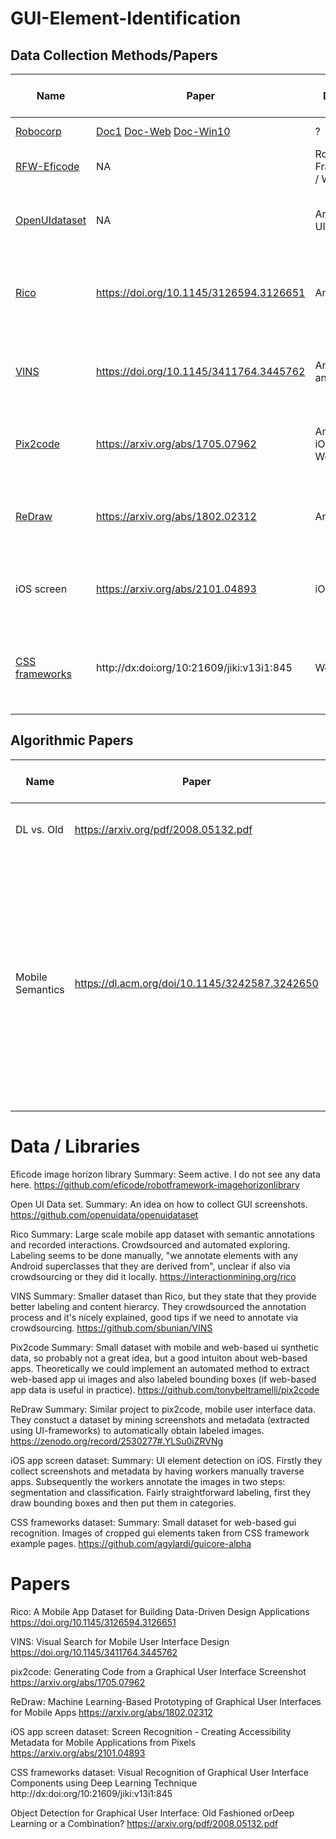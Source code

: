 # GUI-Element-Identification

## Data Collection Methods/Papers

Name | Paper | Domain | Data Collection Method | Summary | Open Questions
---- | ----- | ------ | ---------------------- | ------- | --------------
[Robocorp](https://github.com/robocorp/rpaframework/tree/master/packages/recognition)| [Doc1](https://robocorp.com/docs/developer-tools/robocorp-lab/locating-and-targeting-UI-elements) [Doc-Web](https://robocorp.com/docs/development-guide/browser/how-to-find-user-interface-elements-using-locators-in-web-applications) [Doc-Win10](https://robocorp.com/docs/development-guide/desktop/how-to-find-user-interface-elements-using-locators-and-keyboard-shortcuts-in-windows-applications) | ? | Robot-Framework|?|?
[RFW-Eficode](https://github.com/eficode/robotframework-imagehorizonlibrary) | NA |Robot-Framework /  Web? | ? | Project seems active | Where is the image data?
[OpenUIdataset](https://github.com/openuidata/openuidataset) | NA | Any Win10 UI | Automated exploration with tool | Idea on GUI screenshots collection | Working? Collects what widget data?
[Rico](https://interactionmining.org/rico) | https://doi.org/10.1145/3126594.3126651 | Android | Crowdsourced and automated exploring, labeling unclear | Large dataset with semantic annotations and recorded interactions | How did they label the images?   
[VINS](https://github.com/sbunian/VINS) | https://doi.org/10.1145/3411764.3445762 | Android and iOS |Screenshots from Rico and collected manually, crowdsourced labeling | Smaller than Rico, better labeling and content hierarcy. | ? 
[Pix2code](https://github.com/tonybeltramelli/pix2code) | https://arxiv.org/abs/1705.07962 | Android, iOS and Web | Synthetic data created via UI generator | transform images into layout code, good intuition on web apps | How useful is synthetic data?
[ReDraw](https://zenodo.org/record/2530277#.YLSu0iZRVNg) | https://arxiv.org/abs/1802.02312 | Android | mined screenshots and metadata (using uiautomate) | Similar project to pix2code, automatic labeling with extracted metadata | ?
iOS screen | https://arxiv.org/abs/2101.04893 | iOS | Workers collect screenshots, then segment and classify | UI element detection on iOS, straightforward labeling | ?
[CSS frameworks](https://github.com/agylardi/guicore-alpha) | http://dx:doi:org/10:21609/jiki:v13i1:845 | Web | Manually cropped element images taken from CSS example pages | Small dataset for web gui recognition | ?

## Algorithmic Papers

Name | Paper | Domain | Data Collection Method | Summary | Open Questions
---- | ----- | ------ | ---------------------- | ------- | --------------
DL vs. Old | https://arxiv.org/pdf/2008.05132.pdf | Android| None use Rico | Combination of DL and old works best| ? |
Mobile Semantics | https://dl.acm.org/doi/10.1145/3242587.3242650 | Android | Rico, reclassified according to lexical database | Deeper classification of ui elements ( 25 UI component categories, 197 text button concepts, and 99 classes of icons), UI components and text buttons code-based classification and icons with a CNN | ...

# Data / Libraries

Eficode image horizon library
Summary: Seem active. I do not see any data here. 
https://github.com/eficode/robotframework-imagehorizonlibrary

Open UI Data set. 
Summary: An idea on how to collect GUI screenshots. 
https://github.com/openuidata/openuidataset

Rico
Summary: Large scale mobile app dataset with semantic annotations and recorded interactions. Crowdsourced and automated exploring. Labeling seems to be done manually, "we annotate elements with any Android superclasses that they are derived from", unclear if also via crowdsourcing or they did it locally.
https://interactionmining.org/rico

VINS
Summary: Smaller dataset than Rico, but they state that they provide better labeling and content hierarcy. They crowdsourced the annotation process and it's nicely explained, good tips if we need to annotate via crowdsourcing. 
https://github.com/sbunian/VINS

Pix2code 
Summary: Small dataset with mobile and web-based ui 
synthetic data, so probably not a great idea, but a good intuiton about web-based apps.
Theoretically we could implement an automated method to extract web-based app ui images and also labeled bounding boxes (if web-based app data is useful in practice).
https://github.com/tonybeltramelli/pix2code

ReDraw
Summary: Similar project to pix2code, mobile user interface data. They constuct a dataset by mining screenshots and metadata (extracted using UI-frameworks) to automatically obtain labeled images. 
https://zenodo.org/record/2530277#.YLSu0iZRVNg

iOS app screen dataset:
Summary: UI element detection on iOS. Firstly they collect screenshots and metadata by having workers manually traverse apps. Subsequently the workers annotate the images in two steps: segmentation and classification. Fairly straightforward labeling, first they draw bounding boxes and then put them in categories.

CSS frameworks dataset:
Summary: Small dataset for web-based gui recognition. Images of cropped gui elements taken from CSS framework example pages.
https://github.com/agylardi/guicore-alpha

# Papers
Rico: A Mobile App Dataset for Building Data-Driven Design Applications
https://doi.org/10.1145/3126594.3126651

VINS: Visual Search for Mobile User Interface Design
https://doi.org/10.1145/3411764.3445762

pix2code: Generating Code from a Graphical User Interface Screenshot
https://arxiv.org/abs/1705.07962

ReDraw: Machine Learning-Based Prototyping of Graphical User Interfaces for Mobile Apps
https://arxiv.org/abs/1802.02312

iOS app screen dataset: Screen Recognition - Creating Accessibility Metadata for Mobile Applications from Pixels
https://arxiv.org/abs/2101.04893

CSS frameworks dataset: Visual Recognition of Graphical User Interface Components using Deep Learning Technique
http://dx:doi:org/10:21609/jiki:v13i1:845

Object Detection for Graphical User Interface: Old Fashioned orDeep Learning or a Combination?
https://arxiv.org/pdf/2008.05132.pdf
